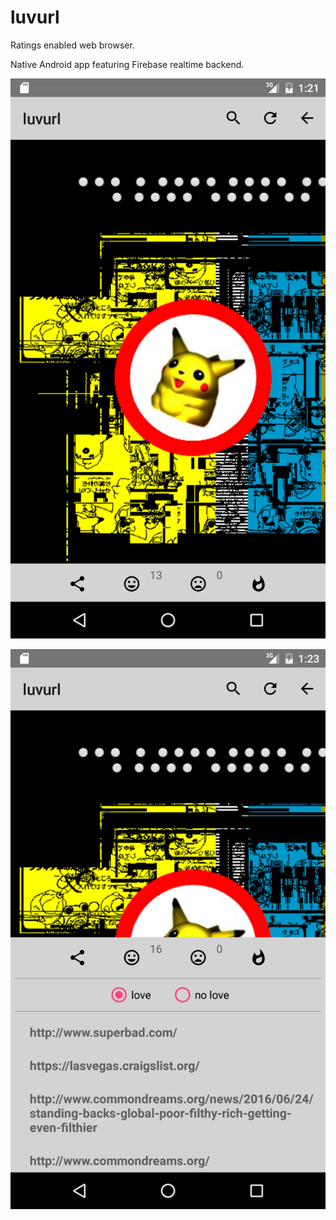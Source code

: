 # luvurl

Ratings enabled web browser.

Native Android app featuring Firebase realtime backend.




![luvurl1](https://github.com/ofoke/luvurl/blob/master/Screenshot_20160625-132102.png)


![luvurl2](https://github.com/ofoke/luvurl/blob/master/Screenshot_20160625-132311.png)


